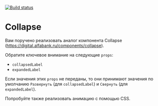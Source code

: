 [![Build status](https://ci.appveyor.com/api/projects/status/7bp50euw4cch9hhc/branch/master?svg=true)](https://ci.appveyor.com/project/Sergius92739/ra-5-3-composition-collapse/branch/master)

Collapse
===

Вам поручено реализовать аналог компонента Collapse (https://digital.alfabank.ru/components/collapse).

Обратите ключевое внимание на следующие `props`:
* `collapsedLabel`
* `expandedLabel`

Если значения этих `props` не переданы, то они принимают значения по умолчанию `Развернуть` (для `collapsedLabel`) и `Свернуть` (для `expandedLabel`).

Попробуйте также реализовать анимацию с помощью CSS.

